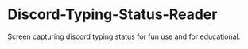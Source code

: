 # Discord-Typing-Status-Reader
Screen capturing discord typing status for fun use and for educational.
